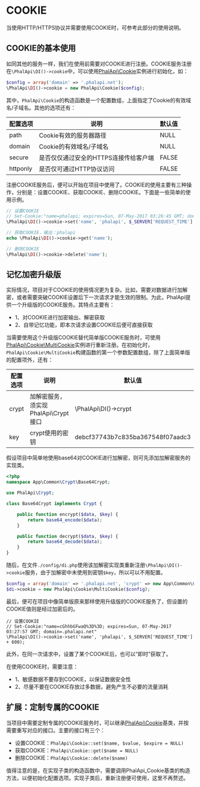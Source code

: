 # COOKIE

当使用HTTP/HTTPS协议并需要使用COOKIE时，可参考此部分的使用说明。  

## COOKIE的基本使用

如同其他的服务一样，我们在使用前需要对COOKIE进行注册。COOKIE服务注册在```\PhalApi\DI()->cookie```中，可以使用[PhalApi\Cookie](https://github.com/phalapi/kernal/blob/master/src/Cookie.php)实例进行初始化，如：  
```php
$config = array('domain' => '.phalapi.net');
\PhalApi\DI()->cookie = new PhalApi\Cookie($config);
```
其中，```PhalApi\Cookie```的构造函数是一个配置数组，上面指定了Cookie的有效域名/子域名。其他的选项还有：  


配置选项|说明|默认值
---|---|---
path|Cookie有效的服务器路径|NULL
domain|Cookie的有效域名/子域名|NULL
secure|是否仅仅通过安全的HTTPS连接传给客户端|FALSE
httponly|是否仅可通过HTTP协议访问|FALSE

注册COOKIE服务后，便可以开始在项目中使用了。COOKIE的使用主要有三种操作，分别是：设置COOKIE、获取COOKIE、删除COOKIE。下面是一些简单的使用示例。  
```php
// 设置COOKIE
// Set-Cookie:"name=phalapi; expires=Sun, 07-May-2017 03:26:45 GMT; domain=.phalapi.net"
\PhalApi\DI()->cookie->set('name', 'phalapi', $_SERVER['REQUEST_TIME'] + 600);

// 获取COOKIE，输出：phalapi
echo \PhalApi\DI()->cookie->get('name');

// 删除COOKIE
\PhalApi\DI()->cookie->delete('name');
```

## 记忆加密升级版

实际情况，项目对于COOKIE的使用情况更为复杂。比如，需要对数据进行加解密，或者需要突破COOKIE设置后下一次请求才能生效的限制。为此，PhalApi提供一个升级版的COOKIE服务。其特点主要有：  

 + 1、对COOKIE进行加密输出、解密获取  
 + 2、自带记忆功能，即本次请求设置COOKIE后便可直接获取    

当需要使用这个升级版COOKIE替代简单版COOKIE服务时，可使用[PhalApi\Cookie\MultiCookie](https://github.com/phalapi/kernal/blob/master/src/Cookie/MultiCookie.php)实例进行重新注册。在初始化时，```PhalApi\Cookie\MultiCookie```构建函数的第一个参数配置数组，除了上面简单版的配置项外，还有：  

配置选项|说明|默认值
---|---|---
crypt|加解密服务，须实现PhalApi\Crypt接口|\PhalApi\DI()->crypt
key|crypt使用的密钥|debcf37743b7c835ba367548f07aadc3

假设项目中简单地使用base64对COOKIE进行加解密，则可先添加加解密服务的实现类。  
```php
<?php
namespace App\Common\Crypt\Base64Crypt;

use PhalApi\Crypt;

class Base64Crypt implements Crypt {

    public function encrypt($data, $key) {
        return base64_encode($data);
    }

    public function decrypt($data, $key) {
        return base64_decode($data);
    }
}
```

随后，在文件```./config/di.php```使用该加解密实现类重新注册```\PhalApi\DI()->cookie```服务，由于加解密中未使用到密钥```$key```，所以可以不用配置。  
```php
$config = array('domain' => '.phalapi.net', 'crypt' => new App\Common\Crypt\Base64Crypt());
$di->cookie = new PhalApi\Cookie\MultiCookie($config);
```

最后，便可在项目中像简单版原来那样使用升级版的COOKIE服务了，但设置的COOKIE值则是经过加密后的。  

```
// 设置COOKIE
// Set-Cookie:"name=cGhhbGFwaQ%3D%3D; expires=Sun, 07-May-2017 03:27:57 GMT; domain=.phalapi.net"
\PhalApi\DI()->cookie->set('name', 'phalapi', $_SERVER['REQUEST_TIME'] + 600);
```

此外，在同一次请求中，设置了某个COOKIE后，也可以“即时”获取了。  

在使用COOKIE时，需要注意：  

 + 1、敏感数据不要存到COOKIE，以保证数据安全性
 + 2、尽量不要在COOKIE存放过多数据，避免产生不必要的流量消耗  

## 扩展：定制专属的COOKIE

当项目中需要定制专属的COOKIE服务时，可以继承[PhalApi\Cookie](https://github.com/phalapi/kernal/blob/master/src/Cookie.php)基类，并按需要重写对应的接口。主要的接口有三个：  

 + 设置COOKIE：```PhalApi\Cookie::set($name, $value, $expire = NULL)```  
 + 获取COOKIE：```PhalApi\Cookie::get($name = NULL)```  
 + 删除COOKIE：```PhalApi\Cookie::delete($name)```

值得注意的是，在实现子类的构造函数中，需要调用PhalApi_Cookie基类的构造方法，以便初始化配置选项。实现子类后，重新注册便可使用，这里不再赘述。   
